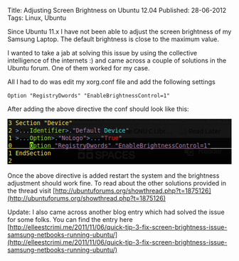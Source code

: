 Title: Adjusting Screen Brightness on Ubuntu 12.04
Published: 28-06-2012
Tags: Linux, Ubuntu

Since Ubuntu 11.x I have not been able to adjust the screen brightness of my
Samsung Laptop. The default brightness is close to the maximum value.

I wanted to take a jab at solving this issue by using the collective
intelligence of the internets :) and came across a couple of solutions in the
Ubuntu forum. One of them worked for my case.

<more/>

All I had to do was edit my xorg.conf file and add the following settings

    Option "RegistryDwords" "EnableBrightnessControl=1"

After adding the above directive the conf should look like this:

![Conf](/static/d3d86-43-scaled1000.png)

Once the above directive is added restart the system and the brightness
adjustment should work fine. To read about the other solutions provided in the
thread visit
[http://ubuntuforums.org/showthread.php?t=1875126](http://ubuntuforums.org/showthread.php?t=1875126)

Update: I also came across another blog entry which had solved the issue for
some folks. You can find the entry here
[http://elleestcrimi.me/2011/11/06/quick-tip-3-fix-screen-brightness-issue-samsung-netbooks-running-ubuntu/](http://elleestcrimi.me/2011/11/06/quick-tip-3-fix-screen-brightness-issue-samsung-netbooks-running-ubuntu/)
